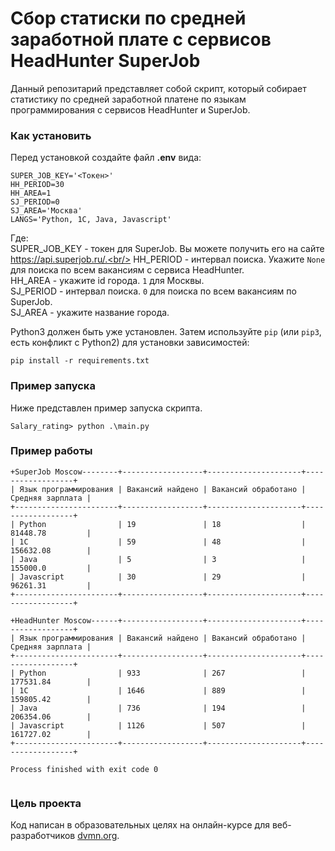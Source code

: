 # Сбор статиски по средней заработной плате с сервисов HeadHunter SuperJob

Данный репозитарий представляет собой скрипт, который собирает статистику по средней заработной платене по языкам программирования с сервисов HeadHunter и SuperJob.

### Как установить

Перед установкой создайте файл **.env** вида:
```
SUPER_JOB_KEY='<Токен>'
HH_PERIOD=30
HH_AREA=1
SJ_PERIOD=0
SJ_AREA='Москва'
LANGS='Python, 1C, Java, Javascript'
```
Где:<br/>
SUPER_JOB_KEY - токен для SuperJob. Вы можете получить его на сайте https://api.superjob.ru/.<br/>
HH_PERIOD - интервал поиска. Укажите `None`  для поиска по всем вакансиям с сервиса HeadHunter.<br/>
HH_AREA - укажите id города. `1` для Москвы. <br/>
SJ_PERIOD - интервал поиска. `0` для поиска по всем вакансиям по SuperJob. <br/>
SJ_AREA - укажите название города. <br/>

Python3 должен быть уже установлен. 
Затем используйте `pip` (или `pip3`, есть конфликт с Python2) для установки зависимостей:
```
pip install -r requirements.txt
```

### Пример запуска

Ниже представлен пример запуска скрипта.

```
Salary_rating> python .\main.py 
```
### Пример работы
```
+SuperJob Moscow--------+------------------+---------------------+------------------+
| Язык программирования | Вакансий найдено | Вакансий обработано | Средняя зарплата |
+-----------------------+------------------+---------------------+------------------+
| Python                | 19               | 18                  | 81448.78         |
| 1C                    | 59               | 48                  | 156632.08        |
| Java                  | 5                | 3                   | 155000.0         |
| Javascript            | 30               | 29                  | 96261.31         |
+-----------------------+------------------+---------------------+------------------+

+HeadHunter Moscow------+------------------+---------------------+------------------+
| Язык программирования | Вакансий найдено | Вакансий обработано | Средняя зарплата |
+-----------------------+------------------+---------------------+------------------+
| Python                | 933              | 267                 | 177531.84        |
| 1C                    | 1646             | 889                 | 159805.42        |
| Java                  | 736              | 194                 | 206354.06        |
| Javascript            | 1126             | 507                 | 161727.02        |
+-----------------------+------------------+---------------------+------------------+

Process finished with exit code 0


```


### Цель проекта

Код написан в образовательных целях на онлайн-курсе для веб-разработчиков [dvmn.org](https://dvmn.org/).
